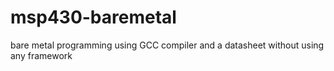 # msp430-baremetal
bare metal programming using GCC compiler and a datasheet without using any framework

